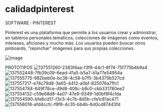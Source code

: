 # calidadpinterest

SOFTWARE : PINTEREST

Pinterest es una plataforma que permite a los usuarios crear y administrar, en tableros personales temáticos, colecciones de imágenes como eventos, intereses, aficiones y mucho más. Los usuarios pueden buscar otros pinboards, "repinchar" imágenes para sus propias colecciones.

![image](https://user-images.githubusercontent.com/52264444/137560982-e6e5ac93-6178-4817-be01-8c4f28480b96.png)

PROTOTIPOS
![137551260-2383f4aa-f3f9-44c1-8f74-75f775b4b9a4](https://user-images.githubusercontent.com/52264444/137568950-c8042b47-0563-4eca-9d88-0204fc8036a1.png)
![137552448-7fb39c09-6ead-41a5-b5a7-b1a77e54954a](https://user-images.githubusercontent.com/52264444/137568953-e59b0165-9a07-4b40-9519-4895cee9ca6b.png)
![137555775-982beb0e-bc38-4c58-b7f5-3b4379b527cd](https://user-images.githubusercontent.com/52264444/137568969-ee8388bf-a824-4578-af4a-f15cfa23f1c9.png)
![137557217-e74c79d8-3e65-4412-a0bf-825076a7ffc1](https://user-images.githubusercontent.com/52264444/137568975-b7406429-33e6-4351-a8ce-d4d475b05627.png)
![137554784-649f78ce-d9d8-408c-b8c0-cbb331780ee2](https://user-images.githubusercontent.com/52264444/137568974-6d4d2a3a-ed03-4ed2-927f-0b80975e0847.jpg)
![137554132-c59e68d8-4a07-47e9-9349-1d0bf8f4cfda](https://user-images.githubusercontent.com/52264444/137568979-99a435b8-979e-41e0-94eb-d8be425e6c5c.jpg)
![137554590-bfe6cd17-f3c5-4c7b-8d5b-cfe1c81ac471](https://user-images.githubusercontent.com/52264444/137568983-20dee805-f2fa-49a6-a326-b23a577b43dc.png)
![137556018-afd4ccfc-f9f8-4c35-bb4b-6d0cd87443fd](https://user-images.githubusercontent.com/52264444/137568986-917252b8-a044-49fa-b237-21413d17c902.png)
